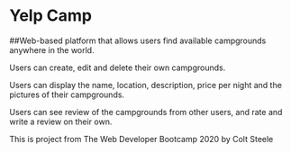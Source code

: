 # Yelp Camp
##Web-based platform that allows users find available campgrounds anywhere in the world.

Users can create, edit and delete their own campgrounds.

Users can display the name, location, description, price per night and the pictures of their campgrounds.

Users can see review of the campgrounds from other users, and rate and write a review on their own.

This is project from The Web Developer Bootcamp 2020 by Colt Steele 
